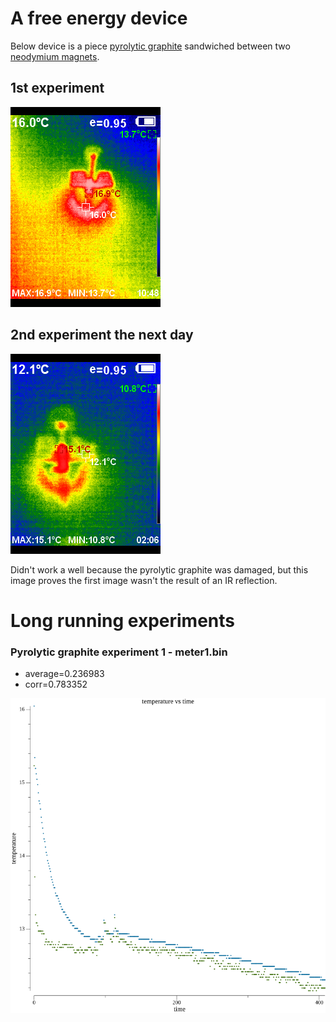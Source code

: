 
# A free energy device
Below device is a piece [pyrolytic graphite](https://en.wikipedia.org/wiki/Pyrolytic_carbon) sandwiched between two [neodymium magnets](https://en.wikipedia.org/wiki/Neodymium_magnet).

## 1st experiment
![1st experiment](20221115-104833.jpg?raw=true)

## 2nd experiment the next day
![2nd experiment](20221116-020655.jpg?raw=true)

Didn't work a well because the pyrolytic graphite was damaged, but this image proves the first image wasn't the result of an IR reflection.

# Long running experiments

### Pyrolytic graphite experiment 1 - meter1.bin
* average=0.236983
* corr=0.783352

![meter1.bin](meter1.png?raw=true)

